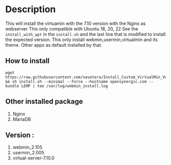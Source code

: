 # Description 
This will install the virtuamin with the 7.10 version with the Nginx as webserver
This only compatible with Ubuntu 18, 20, 22
See the `install_with_apt` in the `install.sh` and the last line that is modified to install the expected version.
This only install webmin,usermin,virtualmin and its theme. Other apps as default installed by that. 


## How to install 

```
wget https://raw.githubusercontent.com/navotera/Install_Custom_VirtualMin_Version/master/install.sh && sh install.sh --minimal --force --hostname opensynergic.com --bundle LEMP | tee /var/log/webmin_install.log
```

## Other installed package 
1. Nginx 
2. MariaDB



## Version : 
1. webmin_2.105
2. usermin_2.005
3. virtual-server-7.10.0